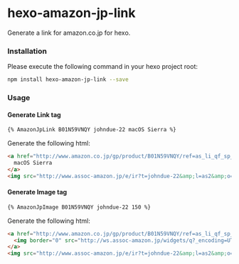 hexo-amazon-jp-link
==============

Generate a link for amazon.co.jp for hexo.

### Installation

Please execute the following command in your hexo project root:

```bash
npm install hexo-amazon-jp-link --save
```

### Usage

#### Generate Link tag

```md
{% AmazonJpLink B01N59VNQY johndue-22 macOS Sierra %}
```

Generate the following html:

```html
<a href="http://www.amazon.co.jp/gp/product/B01N59VNQY/ref=as_li_qf_sp_asin_il?ie=UTF8&amp;camp=247&amp;creative=1211&amp;creativeASIN=B01N59VNQY&amp;linkCode=as2&amp;tag=johndue-22" target="_blank">
  macOS Sierra
</a>
<img src="http://www.assoc-amazon.jp/e/ir?t=johndue-22&amp;l=as2&amp;o=9&amp;a=B01N59VNQY" width="1" height="1" border="0" alt="" style="border:none !important; margin:0px !important;">
```

#### Generate Image tag

```md
{% AmazonJpImage B01N59VNQY johndue-22 150 %}
```

Generate the following html:

```html
<a href="http://www.amazon.co.jp/gp/product/B01N59VNQY/ref=as_li_qf_sp_asin_il?ie=UTF8&amp;camp=247&amp;creative=1211&amp;creativeASIN=B01N59VNQY&amp;linkCode=as2&amp;tag=johndue-22" target="_blank">
  <img border="0" src="http://ws.assoc-amazon.jp/widgets/q?_encoding=UTF8&amp;ASIN=B01N59VNQY&amp;Format=_SL300_&amp;ID=AsinImage&amp;MarketPlace=JP&amp;ServiceVersion=20070822&amp;WS=1&amp;tag=johndue-22" width="150" style="float: left; margin: 0 20px 20px 0;" />
</a>
<img src="http://www.assoc-amazon.jp/e/ir?t=johndue-22&amp;l=as2&amp;o=9&amp;a=B01N59VNQY" width="1" height="1" border="0" alt="" style="border:none !important; margin:0px !important;">
```
